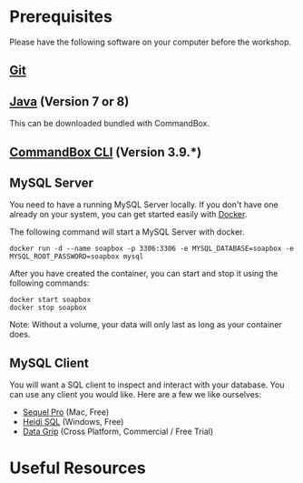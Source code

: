 # Prerequisites

Please have the following software on your computer before the workshop.

## [Git](https://git-scm.com)

## [Java](https://www.java.com/en/) (Version 7 or 8)

This can be downloaded bundled with CommandBox.

## [CommandBox CLI](https://www.ortussolutions.com/products/commandbox#download) (Version 3.9.\*)

## MySQL Server

You need to have a running MySQL Server locally.
If you don't have one already on your system, you can get started easily with
[Docker](https://www.docker.com/community-edition#/download).

The following command will start a MySQL Server with docker.

```
docker run -d --name soapbox -p 3306:3306 -e MYSQL_DATABASE=soapbox -e MYSQL_ROOT_PASSWORD=soapbox mysql
```

After you have created the container, you can start and stop it using the following commands:

```
docker start soapbox
docker stop soapbox
```

Note: Without a volume, your data will only last as long as your container does. 

## MySQL Client

You will want a SQL client to inspect and interact with your database.
You can use any client you would like. Here are a few we like ourselves:

* [Sequel Pro](https://sequelpro.com) (Mac, Free)
* [Heidi SQL](https://www.heidisql.com) (Windows, Free)
* [Data Grip](https://www.jetbrains.com/datagrip/) (Cross Platform, Commercial / Free Trial)

# Useful Resources
